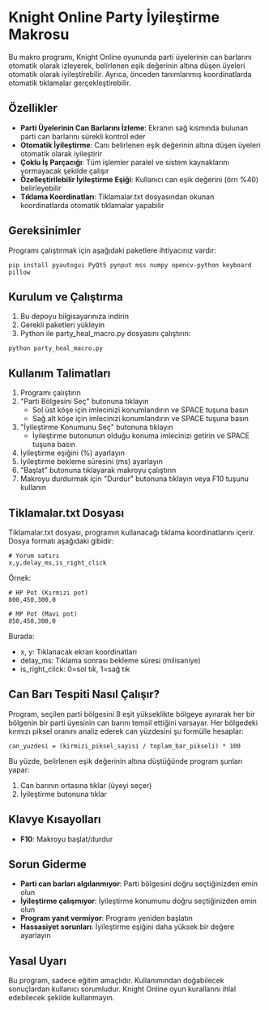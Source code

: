 # Knight Online Party İyileştirme Makrosu

Bu makro programı, Knight Online oyununda parti üyelerinin can barlarını otomatik olarak izleyerek, belirlenen eşik değerinin altına düşen üyeleri otomatik olarak iyileştirebilir. Ayrıca, önceden tanımlanmış koordinatlarda otomatik tıklamalar gerçekleştirebilir.

## Özellikler

- **Parti Üyelerinin Can Barlarını İzleme**: Ekranın sağ kısmında bulunan parti can barlarını sürekli kontrol eder
- **Otomatik İyileştirme**: Canı belirlenen eşik değerinin altına düşen üyeleri otomatik olarak iyileştirir
- **Çoklu İş Parçacığı**: Tüm işlemler paralel ve sistem kaynaklarını yormayacak şekilde çalışır
- **Özelleştirilebilir İyileştirme Eşiği**: Kullanıcı can eşik değerini (örn %40) belirleyebilir
- **Tıklama Koordinatları**: Tiklamalar.txt dosyasından okunan koordinatlarda otomatik tıklamalar yapabilir

## Gereksinimler

Programı çalıştırmak için aşağıdaki paketlere ihtiyacınız vardır:

```
pip install pyautogui PyQt5 pynput mss numpy opencv-python keyboard pillow
```

## Kurulum ve Çalıştırma

1. Bu depoyu bilgisayarınıza indirin
2. Gerekli paketleri yükleyin
3. Python ile party_heal_macro.py dosyasını çalıştırın:

```
python party_heal_macro.py
```

## Kullanım Talimatları

1. Programı çalıştırın
2. "Parti Bölgesini Seç" butonuna tıklayın
   - Sol üst köşe için imlecinizi konumlandırın ve SPACE tuşuna basın
   - Sağ alt köşe için imlecinizi konumlandırın ve SPACE tuşuna basın
3. "İyileştirme Konumunu Seç" butonuna tıklayın
   - İyileştirme butonunun olduğu konuma imlecinizi getirin ve SPACE tuşuna basın
4. İyileştirme eşiğini (%) ayarlayın
5. İyileştirme bekleme süresini (ms) ayarlayın
6. "Başlat" butonuna tıklayarak makroyu çalıştırın
7. Makroyu durdurmak için "Durdur" butonuna tıklayın veya F10 tuşunu kullanın

## Tiklamalar.txt Dosyası

Tiklamalar.txt dosyası, programın kullanacağı tıklama koordinatlarını içerir. Dosya formatı aşağıdaki gibidir:

```
# Yorum satırı
x,y,delay_ms,is_right_click
```

Örnek:
```
# HP Pot (Kırmızı pot)
800,450,300,0

# MP Pot (Mavi pot)
850,450,300,0
```

Burada:
- x, y: Tıklanacak ekran koordinatları
- delay_ms: Tıklama sonrası bekleme süresi (milisaniye)
- is_right_click: 0=sol tık, 1=sağ tık

## Can Barı Tespiti Nasıl Çalışır?

Program, seçilen parti bölgesini 8 eşit yükseklikte bölgeye ayırarak her bir bölgenin bir parti üyesinin can barını temsil ettiğini varsayar. Her bölgedeki kırmızı piksel oranını analiz ederek can yüzdesini şu formülle hesaplar:

```
can_yuzdesi = (kirmizi_piksel_sayisi / toplam_bar_pikseli) * 100
```

Bu yüzde, belirlenen eşik değerinin altına düştüğünde program şunları yapar:
1. Can barının ortasına tıklar (üyeyi seçer)
2. İyileştirme butonuna tıklar

## Klavye Kısayolları

- **F10**: Makroyu başlat/durdur

## Sorun Giderme

- **Parti can barları algılanmıyor**: Parti bölgesini doğru seçtiğinizden emin olun
- **İyileştirme çalışmıyor**: İyileştirme konumunu doğru seçtiğinizden emin olun
- **Program yanıt vermiyor**: Programı yeniden başlatın
- **Hassasiyet sorunları**: İyileştirme eşiğini daha yüksek bir değere ayarlayın

## Yasal Uyarı

Bu program, sadece eğitim amaçlıdır. Kullanımından doğabilecek sonuçlardan kullanıcı sorumludur. Knight Online oyun kurallarını ihlal edebilecek şekilde kullanmayın. 